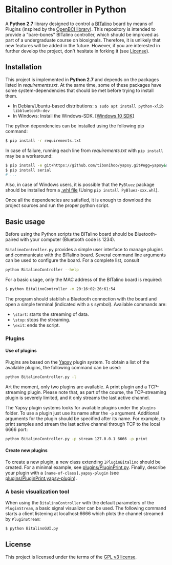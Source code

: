 # Bitalino controller in Python

A **Python 2.7** library designed to control a [BITalino](http://bitalino.com/en/community/projects) board by means of Plugins (inspired by the [OpenBCI library](https://github.com/OpenBCI/OpenBCI_Python)). This repository is intended to provide
a "bare-bones" BITalino controller, which should be improved as part of a undergraduate course on biosignals. Therefore, it is unlikely that new features will be added in the future. However, if you are interested in further develop the project, 
don't hesitate in forking it (see [License](#license)).

## Installation
This project is implemented in **Python 2.7** and depends on the packages listed in *requirements.txt*. At the same time, some of these packages have some system-dependencies that should be met before trying to install them.

* In Debian/Ubuntu-based distributions: 
`$ sudo apt install python-xlib libbluetooth-dev`
* In Windows: Install the Windows-SDK. [[Windows 10 SDK]](https://developer.microsoft.com/en-us/windows/downloads/windows-10-sdk)

The python dependencies can be installed using the following pip command:

```bash
$ pip install -r requirements.txt
```

In case of failure, running each line from *requirements.txt* with `pip install` may be a workaround: 

```bash
$ pip install -e git+https://github.com/tibonihoo/yapsy.git#egg=yapsy&subdirectory=package
$ pip install serial
# ...
```

Also, in case of Windows users, it is possible that the ```PyBluez``` package should be installed from a [.whl file](https://www.lfd.uci.edu/~gohlke/pythonlibs/#pybluez) (Using ```pip install PyBluez‑xxx.whl```).

Once all the dependencies are satisfied, it is enough to download the project sources and run the proper python script.

## Basic usage
Before using the Python scripts the BITalino board should be Bluetooth-paired with your computer (Bluetooth code is 1234).

```BitalinoController.py``` provides a simple user interface to manage plugins and communicate with the BITalino board. Several command line arguments can be used to configure the board. For a complete list, consult
```bash
python BitalinoController --help
```
For a basic usage, only the MAC address of the BITalino board is required:
```bash
$ python BitalinoController -m 20:16:02:26:61:54
```
The program should stablish a Bluetooth connection with the board and open a simple terminal (indicated with a ```$``` symbol). Available commands are:
* ```\start```: starts the streaming of data.
* ```\stop```: stops the streaming.
* ```\exit```: ends the script.

### Plugins
#### Use of plugins
Plugins are based on the [Yapsy](http://yapsy.sourceforge.net/) plugin system. To obtain a list of the available plugins, the following command can be used:

```bash
python BitalinoController.py -l
```

Art the moment, only two plugins are available. A print plugin and a TCP-streaming plugin. Please note that, as part of the course, the TCP-streaming plugin is severely limited, and it only streams the last active channel.

The Yapsy plugin systems looks for available plugins under the ```plugins``` folder. To use a plugin just use its name after the ```-p``` argument. Additional arguments
for the plugin should be specified after its name. For example, to print samples and stream the last active channel through TCP to the local 6666 port:

```bash
python BitalinoController.py -p stream 127.0.0.1 6666 -p print
```

#### Create new plugins
To create a new plugin, a new class extending ```IPluginBitalino``` should be created. For a minimal example, see [plugins/PluginPrint.py](plugin/PluginPrint.py). Finally, describe your plugin with a ```[name-of-class].yapsy-plugin``` (see [plugins/PluginPrint.yapsy-plugin](plugins/PluginPrint.yapsy-plugin)).

### A basic visualization tool
When using the ```BitalinoController``` with the default parameters of the ```PluginStream```, a basic signal visualizer can be used. The following command starts a client listening at localhost:6666 which 
plots the channel streamed by ```PluginStream```:

```bash
$ python BitalinoGUI.py 
```

## License

This project is licensed under the terms of the [GPL v3 license](LICENSE).
